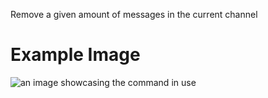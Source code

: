 Remove a given amount of messages in the current channel

# Example Image

![an image showcasing the command in use](/static/images/commands/moderation/bites%20the%20dust.png)